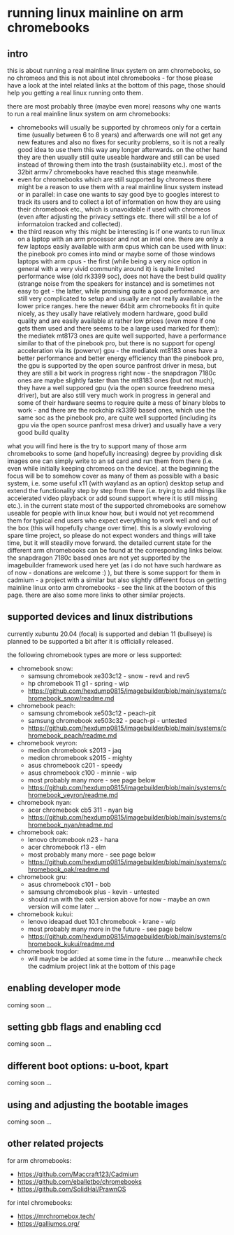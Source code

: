 # running linux mainline on arm chromebooks

## intro

this is about running a real mainline linux system on arm chromebooks, so no chromeos and this is not about intel chromebooks - for those please have a look at the intel related links at the bottom of this page, those should help you getting a real linux running onto them.

there are most probably three (maybe even more) reasons why one wants to run a real mainline linux system on arm chromebooks:
- chromebooks will usually be supported by chromeos only for a certain time (usually between 6 to 8 years) and afterwards one will not get any new features and also no fixes for security problems, so it is not a really good idea to use them this way any longer afterwards. on the other hand they are then usually still quite useable hardware and still can be used instead of throwing them into the trash (sustainability etc.). most of the 32bit armv7 chromebooks have reached this stage meanwhile.
- even for chromebooks which are still supported by chromeos there might be a reason to use them with a real mainline linux system instead or in parallel: in case one wants to say good bye to googles interest to track its users and to collect a lot of information on how they are using their chromebook etc., which is unavoidable if used with chromeos (even after adjusting the privacy settings etc. there will still be a lof of informatoion tracked and collected).
- the third reason why this might be interesting is if one wants to run linux on a laptop with an arm processor and not an intel one. there are only a few laptops easily available with arm cpus which can be used with linux: the pinebook pro comes into mind or maybe some of those windows laptops with arm cpus - the first (while being a very nice option in general with a very vivid community around it) is quite limited performance wise (old rk3399 soc), does not have the best build quality (strange noise from the speakers for instance) and is sometimes not easy to get - the latter, while promising quite a good performance, are still very complicated to setup and usually are not really available in the lower price ranges. here the newer 64bit arm chromebooks fit in quite nicely, as they usally have relatively modern hardware, good build quality and are easily available at rather low prices (even more if one gets them used and there seems to be a large used marked for them): the mediatek mt8173 ones are quite well supported, have a performance similar to that of the pinebook pro, but there is no support for opengl acceleration via its (powervr) gpu - the mediatek mt8183 ones have a better performance and better energy efficiency than the pinebook pro, the gpu is supported by the open source panfrost driver in mesa, but they are still a bit work in progress right now - the snapdragon 7180c ones are maybe slightly faster than the mt8183 ones (but not much), they have a well suppored gpu (via the open source freedreno mesa driver), but are also still very much work in progress in general and some of their hardware seems to require quite a mess of binary blobs to work - and there are the rockchip rk3399 based ones, which use the same soc as the pinebook pro, are quite well supported (including its gpu via the open source panfrost mesa driver) and usually have a very good build quality

what you will find here is the try to support many of those arm chromebooks to some (and hopefully increasing) degree by providing disk images one can simply write to an sd card and run them from there (i.e. even while initially keeping chromeos on the device). at the beginning the focus will be to somehow cover as many of them as possible with a basic system, i.e. some useful x11 (with wayland as an option) desktop setup and extend the functionality step by step from there (i.e. trying to add things like accelerated video playback or add sound support where it is still missing etc.). in the current state most of the supported chromebooks are somehow useable for people with linux know how, but i would not yet recommend them for typical end users who expect everything to work well and out of the box (this will hopefully change over time). this is a slowly evoloving spare time project, so please do not expect wonders and things will take time, but it will steadily move forward. the detailed current state for the different arm chromebooks can be found at the corresponding links below. the snapdragon 7180c based ones are not yet supported by the imagebuilder framework used here yet (as i do not have such hardware as of now - donations are welcome :) ), but there is some support for them in cadmium - a project with a similar but also slightly different focus on getting mainline linux onto arm chromebooks - see the link at the bootom of this page. there are also some more links to other similar projects.

## supported devices and linux distributions

currently xubuntu 20.04 (focal) is supported and debian 11 (bullseye) is planned to be supported a bit after it is officially released.

the following chromebook types are more or less supported:

- chromebook snow:
  - samsung chromebook xe303c12 - snow - rev4 and rev5
  - hp chromebook 11 g1 - spring - wip
  - https://github.com/hexdump0815/imagebuilder/blob/main/systems/chromebook_snow/readme.md
- chromebook peach:
  - samsung chromebook xe503c12 - peach-pit
  - samsung chromebook xe503c32 - peach-pi - untested
  - https://github.com/hexdump0815/imagebuilder/blob/main/systems/chromebook_peach/readme.md
- chromebook veyron:
  - medion chromebook s2013 - jaq
  - medion chromebook s2015 - mighty
  - asus chromebook c201 - speedy
  - asus chromebook c100 - minnie - wip
  - most probably many more - see page below
  - https://github.com/hexdump0815/imagebuilder/blob/main/systems/chromebook_veyron/readme.md
- chromebook nyan:
  - acer chromebook cb5 311 - nyan big
  - https://github.com/hexdump0815/imagebuilder/blob/main/systems/chromebook_nyan/readme.md
- chromebook oak:
  - lenovo chromebook n23 - hana
  - acer chromebook r13 - elm
  - most probably many more - see page below
  - https://github.com/hexdump0815/imagebuilder/blob/main/systems/chromebook_oak/readme.md
- chromebook gru:
  - asus chromebook c101 - bob
  - samsung chromebook plus - kevin - untested
  - should run with the oak version above for now - maybe an own version will come later ...
- chromebook kukui:
  - lenovo ideapad duet 10.1 chromebook - krane - wip
  - most probably many more in the future - see page below
  - https://github.com/hexdump0815/imagebuilder/blob/main/systems/chromebook_kukui/readme.md
- chromebook trogdor:
  - will maybe be added at some time in the future ... meanwhile check the cadmium project link at the bottom of this page

## enabling developer mode

coming soon ...

## setting gbb flags and enabling ccd

coming soon ...

## different boot options: u-boot, kpart

coming soon ...

## using and adjusting the bootable images

coming soon ...

## other related projects

for arm chromebooks:

- https://github.com/Maccraft123/Cadmium
- https://github.com/eballetbo/chromebooks
- https://github.com/SolidHal/PrawnOS

for intel chromebooks:

- https://mrchromebox.tech/
- https://galliumos.org/
